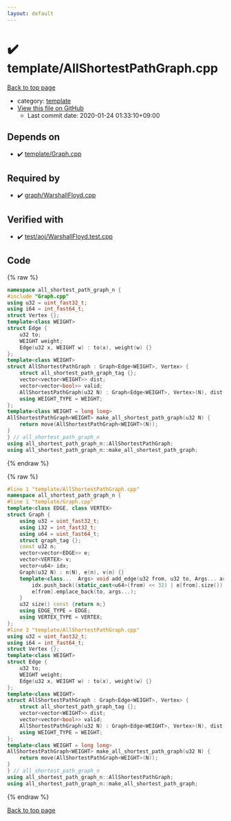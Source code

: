 ```yaml
---
layout: default
---
```


<!-- mathjax config similar to math.stackexchange -->
<script type="text/javascript" async
  src="https://cdnjs.cloudflare.com/ajax/libs/mathjax/2.7.5/MathJax.js?config=TeX-MML-AM_CHTML">
</script>
<script type="text/x-mathjax-config">
  MathJax.Hub.Config({
    TeX: { equationNumbers: { autoNumber: "AMS" }},
    tex2jax: {
      inlineMath: [ ['$','$'] ],
      processEscapes: true
    },
    "HTML-CSS": { matchFontHeight: false },
    displayAlign: "left",
    displayIndent: "2em"
  });
</script>

<script type="text/javascript" src="https://cdnjs.cloudflare.com/ajax/libs/jquery/3.4.1/jquery.min.js"></script>
<script src="https://cdn.jsdelivr.net/npm/jquery-balloon-js@1.1.2/jquery.balloon.min.js" integrity="sha256-ZEYs9VrgAeNuPvs15E39OsyOJaIkXEEt10fzxJ20+2I=" crossorigin="anonymous"></script>
<script type="text/javascript" src="../../assets/js/copy-button.js"></script>
<link rel="stylesheet" href="../../assets/css/copy-button.css" />


# :heavy_check_mark: template/AllShortestPathGraph.cpp

<a href="../../index.html">Back to top page</a>

* category: <a href="../../index.html#66f6181bcb4cff4cd38fbc804a036db6">template</a>
* <a href="{{ site.github.repository_url }}/blob/master/template/AllShortestPathGraph.cpp">View this file on GitHub</a>
    - Last commit date: 2020-01-24 01:33:10+09:00




## Depends on

* :heavy_check_mark: <a href="Graph.cpp.html">template/Graph.cpp</a>


## Required by

* :heavy_check_mark: <a href="../graph/WarshallFloyd.cpp.html">graph/WarshallFloyd.cpp</a>


## Verified with

* :heavy_check_mark: <a href="../../verify/test/aoj/WarshallFloyd.test.cpp.html">test/aoj/WarshallFloyd.test.cpp</a>


## Code

<a id="unbundled"></a>
{% raw %}
```cpp
namespace all_shortest_path_graph_n {
#include "Graph.cpp"
using u32 = uint_fast32_t;
using i64 = int_fast64_t;
struct Vertex {};
template<class WEIGHT>
struct Edge {
	u32 to;
	WEIGHT weight;
	Edge(u32 x, WEIGHT w) : to(x), weight(w) {}
};
template<class WEIGHT>
struct AllShortestPathGraph : Graph<Edge<WEIGHT>, Vertex> {
	struct all_shortest_path_graph_tag {};
	vector<vector<WEIGHT>> dist;
	vector<vector<bool>> valid;
	AllShortestPathGraph(u32 N) : Graph<Edge<WEIGHT>, Vertex>(N), dist(N, vector<WEIGHT>(N)), valid(N, vector<bool>(N)) {}
	using WEIGHT_TYPE = WEIGHT;
};
template<class WEIGHT = long long>
AllShortestPathGraph<WEIGHT> make_all_shortest_path_graph(u32 N) {
	return move(AllShortestPathGraph<WEIGHT>(N));
}
} // all_shortest_path_graph_n
using all_shortest_path_graph_n::AllShortestPathGraph;
using all_shortest_path_graph_n::make_all_shortest_path_graph;

```
{% endraw %}

<a id="bundled"></a>
{% raw %}
```cpp
#line 1 "template/AllShortestPathGraph.cpp"
namespace all_shortest_path_graph_n {
#line 1 "template/Graph.cpp"
template<class EDGE, class VERTEX>
struct Graph {
	using u32 = uint_fast32_t;
	using i32 = int_fast32_t;
	using u64 = uint_fast64_t;
	struct graph_tag {};
	const u32 n;
	vector<vector<EDGE>> e;
	vector<VERTEX> v;
	vector<u64> idx;
	Graph(u32 N) : n(N), e(n), v(n) {}
	template<class...  Args> void add_edge(u32 from, u32 to, Args... args) {
		idx.push_back((static_cast<u64>(from) << 32) | e[from].size());
		e[from].emplace_back(to, args...);
	}
	u32 size() const {return n;}
	using EDGE_TYPE = EDGE;
	using VERTEX_TYPE = VERTEX;
};
#line 3 "template/AllShortestPathGraph.cpp"
using u32 = uint_fast32_t;
using i64 = int_fast64_t;
struct Vertex {};
template<class WEIGHT>
struct Edge {
	u32 to;
	WEIGHT weight;
	Edge(u32 x, WEIGHT w) : to(x), weight(w) {}
};
template<class WEIGHT>
struct AllShortestPathGraph : Graph<Edge<WEIGHT>, Vertex> {
	struct all_shortest_path_graph_tag {};
	vector<vector<WEIGHT>> dist;
	vector<vector<bool>> valid;
	AllShortestPathGraph(u32 N) : Graph<Edge<WEIGHT>, Vertex>(N), dist(N, vector<WEIGHT>(N)), valid(N, vector<bool>(N)) {}
	using WEIGHT_TYPE = WEIGHT;
};
template<class WEIGHT = long long>
AllShortestPathGraph<WEIGHT> make_all_shortest_path_graph(u32 N) {
	return move(AllShortestPathGraph<WEIGHT>(N));
}
} // all_shortest_path_graph_n
using all_shortest_path_graph_n::AllShortestPathGraph;
using all_shortest_path_graph_n::make_all_shortest_path_graph;

```
{% endraw %}

<a href="../../index.html">Back to top page</a>

